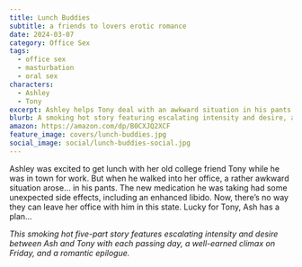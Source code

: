 ```yaml
---
title: Lunch Buddies
subtitle: a friends to lovers erotic romance
date: 2024-03-07
category: Office Sex
tags:
  - office sex
  - masturbation
  - oral sex
characters:
  - Ashley
  - Tony
excerpt: Ashley helps Tony deal with an awkward situation in his pants.
blurb: A smoking hot story featuring escalating intensity and desire, a well-earned climax, and a romantic epilogue.
amazon: https://amazon.com/dp/B0CXJQ2XCF
feature_image: covers/lunch-buddies.jpg
social_image: social/lunch-buddies-social.jpg
---
```


Ashley was excited to get lunch with her old college friend Tony while he was in town for work. But when he walked into her office, a rather awkward situation arose… in his pants. The new medication he was taking had some unexpected side effects, including an enhanced libido. Now, there’s no way they can leave her office with him in this state. Lucky for Tony, Ash has a plan…

_This smoking hot five-part story features escalating intensity and desire between Ash and Tony with each passing day, a well-earned climax on Friday, and a romantic epilogue._
